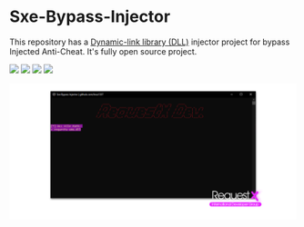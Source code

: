 # Sxe-Bypass-Injector
This repository has a [Dynamic-link library (DLL)](https://en.wikipedia.org/wiki/Dynamic-link_library) injector project for bypass Injected Anti-Cheat. It's fully open source project.

![](https://img.shields.io/badge/language-c++-e76089?style=plastic) ![](https://img.shields.io/badge/license-GNU-green?style=plastic) ![](https://img.shields.io/badge/arch-x86-d9654f?style=plastic) ![](https://img.shields.io/badge/config-Debug%20%7C%20Release-c0c0c0?style=plastic)

![Image of RequestX International Developer Group on Discord](https://github.com/kruz1337/Sxe-Bypass-Injector/blob/main/thumbnail.png)
